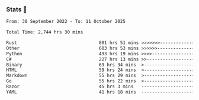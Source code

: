 ### Stats 👋
<!--START_SECTION:waka-->

```txt
From: 30 September 2022 - To: 11 October 2025

Total Time: 2,744 hrs 30 mins

Rust                               801 hrs 51 mins >>>>>>>------------------   29.22 %
Other                              603 hrs 53 mins >>>>>>-------------------   22.00 %
Python                             493 hrs 19 mins >>>>---------------------   17.97 %
C#                                 227 hrs 13 mins >>-----------------------   08.28 %
Binary                             69 hrs 34 mins  >------------------------   02.54 %
HTML                               59 hrs 24 mins  >------------------------   02.16 %
Markdown                           55 hrs 29 mins  >------------------------   02.02 %
Go                                 55 hrs 22 mins  >------------------------   02.02 %
Razor                              45 hrs 3 mins   -------------------------   01.64 %
YAML                               41 hrs 18 mins  -------------------------   01.50 %
```

<!--END_SECTION:waka-->

<!--
**buhaytza2005/buhaytza2005** is a ✨ _special_ ✨ repository because its `README.md` (this file) appears on your GitHub profile.

Here are some ideas to get you started:

- 🔭 I’m currently working on ...
- 🌱 I’m currently learning ...
- 👯 I’m looking to collaborate on ...
- 🤔 I’m looking for help with ...
- 💬 Ask me about ...
- 📫 How to reach me: ...
- 😄 Pronouns: ...
- ⚡ Fun fact: ...
-->


